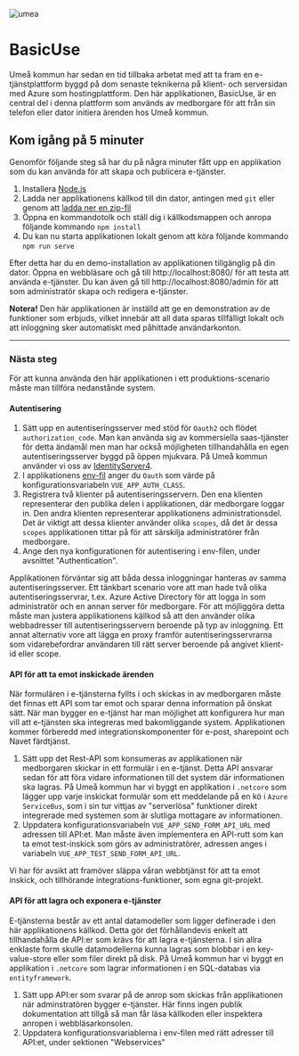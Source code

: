 ![umea](https://umea.se/images/18.65771eb14bfe25fed29810/1426436622111/Umea_kommun.png)

# BasicUse

Umeå kommun har sedan en tid tillbaka arbetat med att ta fram en e-tjänstplattform byggd på dom senaste teknikerna på klient- och serversidan med Azure som hostingplattform. Den här applikationen, BasicUse, är en central del i denna plattform som används av medborgare för att från sin telefon eller dator initiera ärenden hos Umeå kommun. 

## Kom igång på 5 minuter

Genomför följande steg så har du på några minuter fått upp en applikation som du kan använda för att skapa och publicera e-tjänster.

1. Installera [Node.js](https://nodejs.org/en/download/)
2. Ladda ner applikationens källkod till din dator, antingen med `git` eller genom att [ladda ner en zip-fil](https://github.com/umea-kommun/BasicUse/archive/master.zip)
3. Öppna en kommandotolk och ställ dig i källkodsmappen och anropa följande kommando `npm install`
4. Du kan nu starta applikationen lokalt genom att köra följande kommando `npm run serve`

Efter detta har du en demo-installation av applikationen tillgänglig på din dator. Öppna en webbläsare och gå till http://localhost:8080/ för att testa att använda e-tjänster. Du kan även gå till http://localhost:8080/admin för att som administratör skapa och redigera e-tjänster. 

**Notera!** Den här applikationen är inställd att ge en demonstration av de funktioner som erbjuds, vilket innebär att all data sparas tillfälligt lokalt och att inloggning sker automatiskt med påhittade användarkonton.

---

### Nästa steg

För att kunna använda den här applikationen i ett produktions-scenario måste man tillföra nedanstånde system.

#### Autentisering

1. Sätt upp en autentiseringsserver med stöd för `Oauth2` och flödet `authorization_code`. Man kan använda sig av kommersiella saas-tjänster för detta ändamål men man har också möjligheten tillhandahålla en egen autentiseringsserver byggd på öppen mjukvara. På Umeå kommun använder vi oss av [IdentityServer4](http://docs.identityserver.io/en/latest/).
1. I applikationens [env-fil](https://github.com/umea-kommun/BasicUse/blob/master/.env) anger du `Oauth` som värde på konfigurationsvariabeln `VUE_APP_AUTH_CLASS`.
2. Registrera två klienter på autentiseringsservern. Den ena klienten representerar den publika delen i applikationen, där medborgare loggar in. Den andra klienten representerar applikationens administrationsdel. Det är viktigt att dessa klienter använder olika `scopes`, då det är dessa `scopes` applikationen tittar på för att särskilja administratörer från medborgare. 
3. Ange den nya konfigurationen för autentisering i env-filen, under avsnittet "Authentication".

Applikationen förväntar sig att båda dessa inloggningar hanteras av samma autentiseringsserver. Ett tänkbart scenario vore att man hade två olika autentiseringsservrar, t.ex. Azure Active Directory för att logga in som administratör och en annan server för medborgare. För att möjliggöra detta måste man justera applikationens källkod så att den använder olika webbadresser till autentiseringsservern beroende på typ av inloggning. Ett annat alternativ vore att lägga en proxy framför autentiseringsservrarna som vidarebefordrar användaren till rätt server beroende på angivet klient-id eller scope. 

#### API för att ta emot inskickade ärenden

När formulären i e-tjänsterna fyllts i och skickas in av medborgaren måste det finnas ett API som tar emot och sparar denna information på önskat sätt. När man bygger en e-tjänst har man möjlighet att konfigurera hur man vill att e-tjänsten ska integreras med bakomliggande system. Applikationen kommer förberedd med integrationskomponenter för e-post, sharepoint och Navet färdtjänst.

1. Sätt upp det Rest-API som konsumeras av applikationen när medborgaren skickar in ett formulär i en e-tjänst. Detta API ansvarar sedan för att föra vidare informationen till det system där informationen ska lagras. På Umeå kommun har vi byggt en applikation i `.netcore` som lägger upp varje inskickat formulär som ett meddelande på en kö i `Azure ServiceBus`, som i sin tur vittjas av "serverlösa" funktioner direkt integrerade med systemen som är slutliga mottagare av informationen. 
2. Uppdatera konfigurationsvariabeln `VUE_APP_SEND_FORM_API_URL` med adressen till API:et. Man måste även implementera en API-rutt som kan ta emot test-inskick som görs av administratörer, adressen anges i variabeln `VUE_APP_TEST_SEND_FORM_API_URL`.

Vi har för avsikt att framöver släppa våran webbtjänst för att ta emot inskick, och tillhörande integrations-funktioner, som egna git-projekt.

#### API för att lagra och exponera e-tjänster

E-tjänsterna består av ett antal datamodeller som ligger definerade i den här applikationens källkod. Detta gör det förhållandevis enkelt att tillhandahålla de API:er som krävs för att lagra e-tjänsterna. I sin allra enklaste form skulle datamodellerna kunna lagras som blobbar i en key-value-store eller som filer direkt på disk. På Umeå kommun har vi byggt en applikation i `.netcore` som lagrar informationen i en SQL-databas via `entityframework`.

1. Sätt upp API:er som svarar på de anrop som skickas från applikationen när adminstratören bygger e-tjänster. Här finns ingen publik dokumentation att tillgå så man får läsa källkoden eller inspektera anropen i webbläsarkonsolen.
2. Uppdatera konfigurationsvariablerna i env-filen med rätt adresser till API:et, under sektionen "Webservices"


